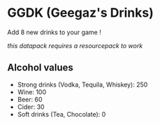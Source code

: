 # GGDK (Geegaz's Drinks)

Add 8 new drinks to your game ! 

*this datapack requires a resourcepack to work*

## Alcohol values
- Strong drinks (Vodka, Tequila, Whiskey): 250
- Wine: 100
- Beer: 60
- Cider: 30
- Soft drinks (Tea, Chocolate): 0